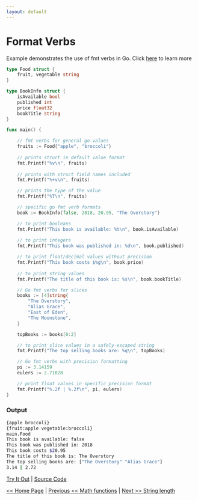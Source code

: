 ```yaml
---
layout: default
---
```


# Format Verbs

Example demonstrates the use of fmt verbs in Go. Click [here](https://godoc.org/golang.org/x/exp/errors/fmt) to learn more

```go
type Food struct {
	fruit, vegetable string
}

type BookInfo struct {
	isAvailable bool
	published int
	price float32
	bookTitle string
}

func main() {

	// fmt verbs for general go values
	fruits := Food{"apple", "broccoli"}
	
	// prints struct in default value format
	fmt.Printf("%v\n", fruits)
	
	// prints with struct field names included
	fmt.Printf("%+v\n", fruits)

	// prints the type of the value	
	fmt.Printf("%T\n", fruits)

	// specific go fmt verb formats
	book := BookInfo{false, 2018, 20.95, "The Overstory"}

	// to print booleans
	fmt.Printf("This book is available: %t\n", book.isAvailable)
	
	// to print integers
	fmt.Printf("This book was published in: %d\n", book.published)

	// to print float/decimal values without precision	
	fmt.Printf("This book costs $%g\n", book.price)
	
	// to print string values
	fmt.Printf("The title of this book is: %s\n", book.bookTitle)

	// Go fmt verbs for slices
	books := [4]string{
		"The Overstory",
		"Alias Grace",
		"East of Eden",
		"The Moonstone",
	}

	topBooks := books[0:2]

	// to print slice values in a safely-escaped string	
	fmt.Printf("The top selling books are: %q\n", topBooks)

	// Go fmt verbs with precision formatting
	pi := 3.14159
	eulers := 2.71828

	// print float values in specific precision format
	fmt.Printf("%.2f | %.2f\n", pi, eulers)
}
```

### Output

```bash
{apple broccoli}
{fruit:apple vegetable:broccoli}
main.Food
This book is available: false
This book was published in: 2018
This book costs $20.95
The title of this book is: The Overstory
The top selling books are: ["The Overstory" "Alias Grace"]
3.14 | 2.72
```

<a href='https://play.golang.org/p/_CDBhxBHGnV' target='_blank'>Try It Out</a> | <a href='https://github.com/sagar-jadhav/go-examples/blob/master/src/format-verbs.go' target='_blank'>Source Code</a>

[<< Home Page](./) | [Previous << Math functions](./math-functions.html) | [Next >> String length](./string-length.html)
